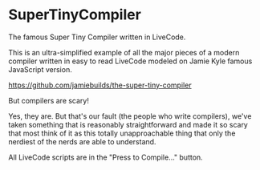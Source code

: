 # SuperTinyCompiler
The famous Super Tiny Compiler written in LiveCode.

This is an ultra-simplified example of all the major pieces of a modern compiler written in easy to read LiveCode modeled on Jamie Kyle famous JavaScript version.

https://github.com/jamiebuilds/the-super-tiny-compiler


But compilers are scary!

Yes, they are. But that's our fault (the people who write compilers), we've taken something that is reasonably straightforward and made it so scary that most think of it as this totally unapproachable thing that only the nerdiest of the nerds are able to understand.

All LiveCode scripts are in the "Press to Compile..." button.

